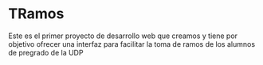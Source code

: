 # TRamos
Este es el primer proyecto de desarrollo web que creamos y tiene por objetivo ofrecer una interfaz para facilitar la toma de ramos de los alumnos de pregrado de la UDP
